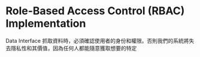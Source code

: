 # Role-Based Access Control (RBAC) Implementation

Data Interface 抓取資料時，必須確認使用者的身份和權限。否則我們的系統將失去隱私性和其價值，因為任何人都能隨意獲取想要的特定